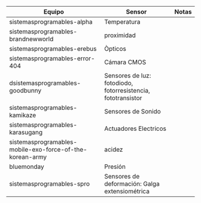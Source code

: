 
| Equipo | Sensor | Notas |
|-------------|----------------|--------------|
| sistemasprogramables-alpha        |       Temperatura         |              |
| sistemasprogramables-brandnewworld         |       proximidad         |      |
| sistemasprogramables-erebus          |        Òpticos        |              |
| sistemasprogramables-error-404      |         Cámara CMOS       |              | 
| dsistemasprogramables-goodbunny|      Sensores de luz: fotodiodo, fotorresistencia, fototransistor          |              | 
| sistemasprogramables-kamikaze         |     Sensores de Sonido           |              | 
sistemasprogramables-karasugang        |      Actuadores Electricos        |              | 
|sistemasprogramables-mobile-exo-force-of-the-korean-army         |       acidez        |              | 
| bluemonday  |    Presión           |              | 
| sistemasprogramables-spro        |        Sensores de deformación: Galga extensiométrica        |              | 

